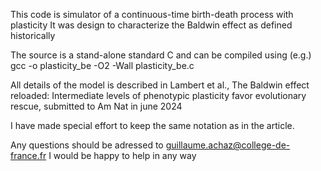 This code is simulator of a continuous-time birth-death process with plasticity
It was design to characterize the Baldwin effect as defined historically

The source is   a stand-alone standard C and can be compiled using (e.g.)
gcc -o plasticity_be -O2 -Wall plasticity_be.c

All details of the model is described in
Lambert et al., The Baldwin effect reloaded: Intermediate levels of phenotypic plasticity favor evolutionary rescue,
submitted to Am Nat in june 2024

I have made special effort to keep the same notation as in the article.

Any questions should be adressed to guillaume.achaz@college-de-france.fr
I would be happy to help in any way
